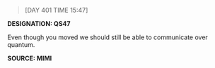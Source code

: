 > [DAY 401 TIME 15:47]

**DESIGNATION: QS47**


Even though you moved we should still be able to communicate over quantum.  


**SOURCE: MIMI**
